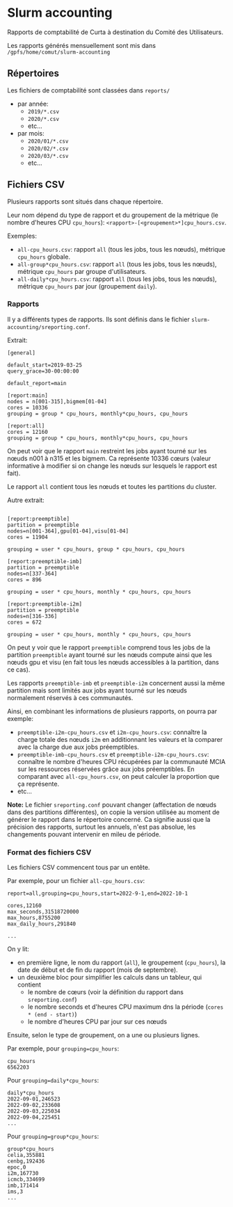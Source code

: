 # Slurm accounting

Rapports de comptabilité de Curta à destination du Comité des Utilisateurs.

Les rapports générés mensuellement sont mis dans `/gpfs/home/comut/slurm-accounting`

## Répertoires

Les fichiers de comptabilité sont classées dans `reports/`

- par année:
  - `2019/*.csv`
  - `2020/*.csv`
  - etc...
- par mois:
  - `2020/01/*.csv`
  - `2020/02/*.csv`
  - `2020/03/*.csv`
  - etc...

## Fichiers CSV

Plusieurs rapports sont situés dans chaque répertoire.

Leur nom dépend du type de rapport et du groupement de la métrique (le nombre d'heures CPU `cpu_hours`): `<rapport>-[<groupement>*]cpu_hours.csv`.

Exemples:
- `all-cpu_hours.csv`: rapport `all` (tous les jobs, tous les nœuds), métrique `cpu_hours` globale.
- `all-group*cpu_hours.csv`: rapport `all` (tous les jobs, tous les nœuds), métrique `cpu_hours` par groupe d'utilisateurs.
- `all-daily*cpu_hours.csv`: rapport `all` (tous les jobs, tous les nœuds), métrique `cpu_hours` par jour (groupement `daily`).

### Rapports

Il y a différents types de rapports. Ils sont définis dans le fichier `slurm-accounting/sreporting.conf`.

Extrait:

```
[general]

default_start=2019-03-25
query_grace=30-00:00:00

default_report=main

[report:main]
nodes = n[001-315],bigmem[01-04]
cores = 10336
grouping = group * cpu_hours, monthly*cpu_hours, cpu_hours

[report:all]
cores = 12160
grouping = group * cpu_hours, monthly*cpu_hours, cpu_hours

```

On peut voir que le rapport `main` restreint les jobs ayant tourné sur les nœuds n001 à n315 et les bigmem. Ca représente 10336 cœurs (valeur informative à modifier si on change les nœuds sur lesquels le rapport est fait).

Le rapport `all` contient tous les nœuds et toutes les partitions du cluster.

Autre extrait:


```

[report:preemptible]
partition = preemptible
nodes=n[001-364],gpu[01-04],visu[01-04]
cores = 11904

grouping = user * cpu_hours, group * cpu_hours, cpu_hours

[report:preemptible-imb]
partition = preemptible
nodes=n[337-364]
cores = 896

grouping = user * cpu_hours, monthly * cpu_hours, cpu_hours

[report:preemptible-i2m]
partition = preemptible
nodes=n[316-336]
cores = 672

grouping = user * cpu_hours, monthly * cpu_hours, cpu_hours
```

On peut y voir que le rapport `preemptible` comprend tous les jobs de la partition `preemptible` ayant tourné sur les nœuds compute ainsi que les nœuds gpu et visu (en fait tous les nœuds accessibles à la partition, dans ce cas).

Les rapports `preemptible-imb` et `preemptible-i2m` concernent aussi la même partition mais sont limités aux jobs ayant tourné sur les nœuds normalement réservés à ces communautés.

Ainsi, en combinant les informations de plusieurs rapports, on pourra par exemple:

- `preemptible-i2m-cpu_hours.csv` et `i2m-cpu_hours.csv`: connaître la charge totale des nœuds `i2m` en additionnant les valeurs et la comparer avec la charge due aux jobs préemptibles.
- `preemptible-imb-cpu_hours.csv` et  `preemptible-i2m-cpu_hours.csv`: connaître le nombre d'heures CPU récupérées par la communauté MCIA sur les ressources réservées grâce aux jobs préemptibles. En comparant avec `all-cpu_hours.csv`, on peut calculer la proportion que ça représente.
- etc...

**Note:** Le fichier `sreporting.conf` pouvant changer (affectation de nœuds dans des partitions différentes), on copie la version utilisée au moment de générer le rapport dans le répertoire concerné. Ca signifie aussi que la précision des rapports, surtout les annuels, n'est pas absolue, les changements pouvant intervenir en mileu de période.

### Format des fichiers CSV

Les fichiers CSV commencent tous par un entête.

Par exemple, pour un fichier `all-cpu_hours.csv`:

```
report=all,grouping=cpu_hours,start=2022-9-1,end=2022-10-1

cores,12160
max_seconds,31518720000
max_hours,8755200
max_daily_hours,291840

...
```

On y lit:
- en première ligne, le nom du rapport (`all`), le groupement (`cpu_hours`), la date de début et de fin du rapport (mois de septembre).
- un deuxième bloc pour simplifier les calculs dans un tableur, qui contient
  - le nombre de cœurs (voir la définition du rapport dans `sreporting.conf`)
  - le nombre seconds et d'heures CPU maximum dns la période (`cores * (end - start)`)
  - le nombre d'heures CPU par jour sur ces nœuds
  
Ensuite, selon le type de groupement, on a une ou plusieurs lignes.

Par exemple, pour `grouping=cpu_hours`:

```
cpu_hours
6562203
```

Pour `grouping=daily*cpu_hours`:

```
daily*cpu_hours
2022-09-01,246523
2022-09-02,233608
2022-09-03,225034
2022-09-04,225451
...
```


Pour `grouping=group*cpu_hours`:

```
group*cpu_hours
celia,355881
cenbg,192436
epoc,0
i2m,167730
icmcb,334699
imb,171414
ims,3
...
```

